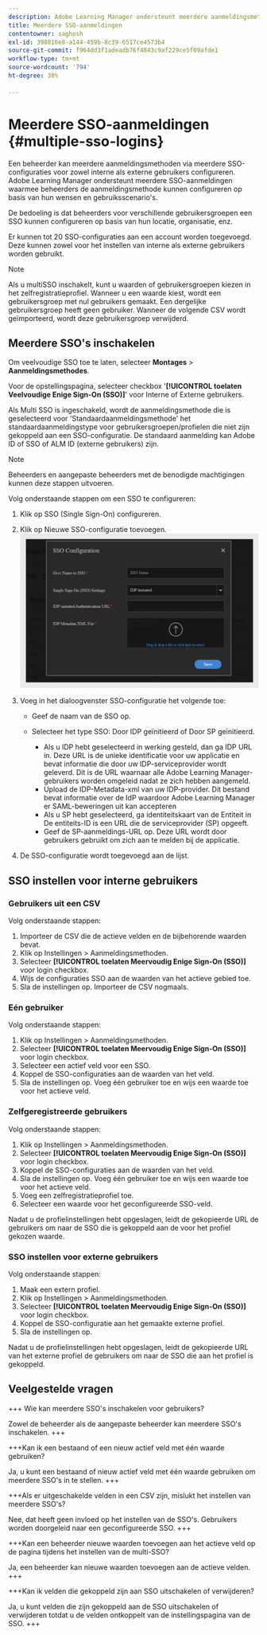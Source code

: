 ```yaml
---
description: Adobe Learning Manager ondersteunt meerdere aanmeldingsmethoden via meerdere SSO-configuraties voor zowel interne als externe gebruikers.
title: Meerdere SSO-aanmeldingen
contentowner: saghosh
exl-id: 398816e8-a144-459b-8c39-6517ce4573b4
source-git-commit: f964dd3f1adeadb76f4843c9af229ce5f09afde1
workflow-type: tm+mt
source-wordcount: '794'
ht-degree: 38%

---
```


# Meerdere SSO-aanmeldingen {#multiple-sso-logins}

Een beheerder kan meerdere aanmeldingsmethoden via meerdere SSO-configuraties voor zowel interne als externe gebruikers configureren. Adobe Learning Manager ondersteunt meerdere SSO-aanmeldingen waarmee beheerders de aanmeldingsmethode kunnen configureren op basis van hun wensen en gebruiksscenario&#39;s.

De bedoeling is dat beheerders voor verschillende gebruikersgroepen een SSO kunnen configureren op basis van hun locatie, organisatie, enz.

Er kunnen tot 20 SSO-configuraties aan een account worden toegevoegd. Deze kunnen zowel voor het instellen van interne als externe gebruikers worden gebruikt.

>[!NOTE]
>
>Als u multiSSO inschakelt, kunt u waarden of gebruikersgroepen kiezen in het zelfregistratieprofiel. Wanneer u een waarde kiest, wordt een gebruikersgroep met nul gebruikers gemaakt. Een dergelijke gebruikersgroep heeft geen gebruiker. Wanneer de volgende CSV wordt geïmporteerd, wordt deze gebruikersgroep verwijderd.

## Meerdere SSO&#39;s inschakelen

Om veelvoudige SSO toe te laten, selecteer **Montages** > **Aanmeldingsmethodes**.

Voor de opstellingspagina, selecteer checkbox &#39;**[!UICONTROL toelaten Veelvoudige Enige Sign-On (SSO)]**&#39; voor Interne of Externe gebruikers.

Als Multi SSO is ingeschakeld, wordt de aanmeldingsmethode die is geselecteerd voor &#39;Standaardaanmeldingsmethode&#39; het standaardaanmeldingstype voor gebruikersgroepen/profielen die niet zijn gekoppeld aan een SSO-configuratie. De standaard aanmelding kan Adobe ID of SSO of ALM ID (externe gebruikers) zijn.

>[!NOTE]
>
>Beheerders en aangepaste beheerders met de benodigde machtigingen kunnen deze stappen uitvoeren.

Volg onderstaande stappen om een SSO te configureren:

1. Klik op SSO (Single Sign-On) configureren.
1. Klik op Nieuwe SSO-configuratie toevoegen.\
   ![](assets/sso.png)
1. Voeg in het dialoogvenster SSO-configuratie het volgende toe:

   * Geef de naam van de SSO op.
   * Selecteer het type SSO: Door IDP geïnitieerd of Door SP geïnitieerd.

      * Als u IDP hebt geselecteerd in werking gesteld, dan ga IDP URL in. Deze URL is de unieke identificatie voor uw applicatie en bevat informatie die door uw IDP-serviceprovider wordt geleverd. Dit is de URL waarnaar alle Adobe Learning Manager-gebruikers worden omgeleid nadat ze zich hebben aangemeld.
      * Upload de IDP-Metadata-xml van uw IDP-provider. Dit bestand bevat informatie over de IdP waardoor Adobe Learning Manager er SAML-beweringen uit kan accepteren
      * Als u SP hebt geselecteerd, ga identiteitskaart van de Entiteit in De entiteits-ID is een URL die de serviceprovider (SP) opgeeft.
      * Geef de SP-aanmeldings-URL op. Deze URL wordt door gebruikers gebruikt om zich aan te melden bij de applicatie.

1. De SSO-configuratie wordt toegevoegd aan de lijst.

## SSO instellen voor interne gebruikers

### Gebruikers uit een CSV

Volg onderstaande stappen:

1. Importeer de CSV die de actieve velden en de bijbehorende waarden bevat.
1. Klik op Instellingen > Aanmeldingsmethoden.
1. Selecteer **[!UICONTROL toelaten Meervoudig Enige Sign-On (SSO)]** voor login checkbox.
1. Wijs de configuraties SSO aan de waarden van het actieve gebied toe.
1. Sla de instellingen op. Importeer de CSV nogmaals.

### Eén gebruiker

Volg onderstaande stappen:

1. Klik op Instellingen > Aanmeldingsmethoden.
1. Selecteer **[!UICONTROL toelaten Meervoudig Enige Sign-On (SSO)]** voor login checkbox.
1. Selecteer een actief veld voor een SSO.
1. Koppel de SSO-configuraties aan de waarden van het veld.
1. Sla de instellingen op. Voeg één gebruiker toe en wijs een waarde toe voor het actieve veld.

### Zelfgeregistreerde gebruikers

Volg onderstaande stappen:

1. Klik op Instellingen > Aanmeldingsmethoden.
1. Selecteer **[!UICONTROL toelaten Meervoudig Enige Sign-On (SSO)]** voor login checkbox.
1. Koppel de SSO-configuraties aan de waarden van het veld.
1. Sla de instellingen op. Voeg één gebruiker toe en wijs een waarde toe voor het actieve veld.
1. Voeg een zelfregistratieprofiel toe.
1. Selecteer een waarde voor het geconfigureerde SSO-veld.

Nadat u de profielinstellingen hebt opgeslagen, leidt de gekopieerde URL de gebruikers om naar de SSO die is gekoppeld aan de voor het profiel gekozen waarde.

### SSO instellen voor externe gebruikers

Volg onderstaande stappen:

1. Maak een extern profiel.
1. Klik op Instellingen > Aanmeldingsmethoden.
1. Selecteer **[!UICONTROL toelaten Meervoudig Enige Sign-On (SSO)]** voor login checkbox.
1. Koppel de SSO-configuratie aan het gemaakte externe profiel.
1. Sla de instellingen op.

Nadat u de profielinstellingen hebt opgeslagen, leidt de gekopieerde URL van het externe profiel de gebruikers om naar de SSO die aan het profiel is gekoppeld.

## Veelgestelde vragen

+++ Wie kan meerdere SSO&#39;s inschakelen voor gebruikers?

Zowel de beheerder als de aangepaste beheerder kan meerdere SSO&#39;s inschakelen.
+++

+++Kan ik een bestaand of een nieuw actief veld met één waarde gebruiken?

Ja, u kunt een bestaand of nieuw actief veld met één waarde gebruiken om meerdere SSO&#39;s in te stellen.
+++

+++Als er uitgeschakelde velden in een CSV zijn, mislukt het instellen van meerdere SSO&#39;s?

Nee, dat heeft geen invloed op het instellen van de SSO&#39;s. Gebruikers worden doorgeleid naar een geconfigureerde SSO.
+++

+++Kan een beheerder nieuwe waarden toevoegen aan het actieve veld op de pagina tijdens het instellen van de multi-SSO?

Ja, een beheerder kan nieuwe waarden toevoegen aan de actieve velden.
+++

+++Kan ik velden die gekoppeld zijn aan SSO uitschakelen of verwijderen?

Ja, u kunt velden die zijn gekoppeld aan de SSO uitschakelen of verwijderen totdat u de velden ontkoppelt van de instellingspagina van de SSO.
+++
